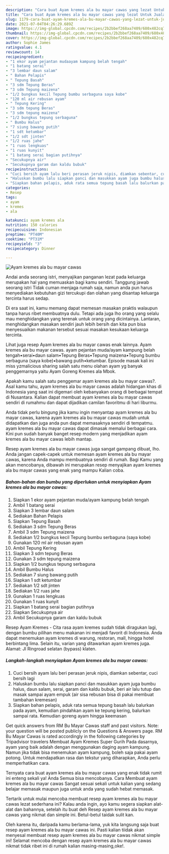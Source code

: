 ```yaml
---
description: "Cara buat Ayam kremes ala bu mayar cawas yang lezat Untuk Jualan"
title: "Cara buat Ayam kremes ala bu mayar cawas yang lezat Untuk Jualan"
slug: 1179-cara-buat-ayam-kremes-ala-bu-mayar-cawas-yang-lezat-untuk-jualan
date: 2021-07-04T04:26:29.689Z
image: https://img-global.cpcdn.com/recipes/2b2bbef268aa7409/680x482cq70/ayam-kremes-ala-bu-mayar-cawas-foto-resep-utama.jpg
thumbnail: https://img-global.cpcdn.com/recipes/2b2bbef268aa7409/680x482cq70/ayam-kremes-ala-bu-mayar-cawas-foto-resep-utama.jpg
cover: https://img-global.cpcdn.com/recipes/2b2bbef268aa7409/680x482cq70/ayam-kremes-ala-bu-mayar-cawas-foto-resep-utama.jpg
author: Sophie James
ratingvalue: 4.1
reviewcount: 14
recipeingredient:
- "1 ekor ayam pejantan mudaayam kampung belah tengah"
- "1 batang serai"
- "3 lembar daun salam"
- " Bahan Pelapis"
- " Tepung Basah"
- "3 sdm Tepung Beras"
- "3 sdm Tepung maizena"
- "1/2 bungkus kecil Tepung bumbu serbaguna saya kobe"
- "120 ml air rebusan ayam"
- " Tepung Kering"
- "3 sdm tepung Beras"
- "3 sdm tepung maizena"
- "1/2 bungkus tepung serbaguna"
- " Bumbu Halus"
- "7 siung bawang putih"
- "1 sdt ketumbar"
- "1/2 sdt jinten"
- "1/2 ruas jahe"
- "1 ruas lengkuas"
- "1 ruas kunyit"
- "1 batang serai bagian putihnya"
- "Secukupnya air"
- "Secukupnya garam dan kaldu bubuk"
recipeinstructions:
- "Cuci bersih ayam lalu beri perasan jeruk nipis, diamkan sebentar, cuci bersih lagi"
- "Haluskan bumbu lalu siapkan panci dan masukkan ayam juga bumbu halus, daun salam, serai, garam dan kaldu bubuk, beri air lalu tutup dan masak sampai ayam empuk (air sisa rebusan bisa di pakai membuat tambahan kremesan)"
- "Siapkan bahan pelapis, aduk rata semua tepung basah lalu balurkan pada ayam, kemudian pindahkan ayam ke tepung kering, balurkan sampai rata. Kemudian goreng ayam hingga keemasan"
categories:
- Resep
tags:
- ayam
- kremes
- ala

katakunci: ayam kremes ala 
nutrition: 150 calories
recipecuisine: Indonesian
preptime: "PT40M"
cooktime: "PT31M"
recipeyield: "3"
recipecategory: Dinner

---
```



![Ayam kremes ala bu mayar cawas](https://img-global.cpcdn.com/recipes/2b2bbef268aa7409/680x482cq70/ayam-kremes-ala-bu-mayar-cawas-foto-resep-utama.jpg)

Andai anda seorang istri, menyajikan panganan lezat pada keluarga merupakan hal yang memuaskan bagi kamu sendiri. Tanggung jawab seorang istri Tidak cuman menjaga rumah saja, namun anda pun harus menyediakan kebutuhan gizi tercukupi dan olahan yang disantap keluarga tercinta harus sedap.

Di era  saat ini, kamu memang dapat memesan masakan praktis walaupun tanpa harus ribet membuatnya dulu. Tetapi ada juga lho orang yang selalu mau menghidangkan yang terenak untuk orang yang dicintainya. Lantaran, menghidangkan masakan sendiri jauh lebih bersih dan kita pun bisa menyesuaikan makanan tersebut sesuai masakan kesukaan keluarga tercinta. 

Lihat juga resep Ayam kremes ala bu mayar cawas enak lainnya. Ayam kremes ala bu mayar cawas. ayam pejantan muda/ayam kampung belah tengah•serai•daun salam•Tepung Beras•Tepung maizena•Tepung bumbu serbaguna (saya kobe)•bawang putih•ketumbar. Episode masak kali ini miss yzmalicious sharing salah satu menu olahan ayam yg banyak penggemarnya yaitu Ayam Goreng Kremes ala Mbok.

Apakah kamu salah satu penggemar ayam kremes ala bu mayar cawas?. Asal kamu tahu, ayam kremes ala bu mayar cawas adalah hidangan khas di Indonesia yang saat ini digemari oleh kebanyakan orang di berbagai tempat di Nusantara. Kalian dapat membuat ayam kremes ala bu mayar cawas sendiri di rumahmu dan dapat dijadikan camilan favoritmu di hari liburmu.

Anda tidak perlu bingung jika kamu ingin menyantap ayam kremes ala bu mayar cawas, karena ayam kremes ala bu mayar cawas mudah untuk didapatkan dan juga anda pun dapat memasaknya sendiri di tempatmu. ayam kremes ala bu mayar cawas dapat dimasak memalui berbagai cara. Kini pun sudah banyak banget resep modern yang menjadikan ayam kremes ala bu mayar cawas lebih mantap.

Resep ayam kremes ala bu mayar cawas juga sangat gampang dibuat, lho. Anda jangan capek-capek untuk memesan ayam kremes ala bu mayar cawas, karena Anda mampu membuatnya sendiri di rumah. Bagi Kamu yang akan mencobanya, dibawah ini merupakan resep menyajikan ayam kremes ala bu mayar cawas yang enak yang mampu Kalian coba.

<!--inarticleads1-->

##### Bahan-bahan dan bumbu yang diperlukan untuk menyiapkan Ayam kremes ala bu mayar cawas:

1. Siapkan 1 ekor ayam pejantan muda/ayam kampung belah tengah
1. Ambil 1 batang serai
1. Siapkan 3 lembar daun salam
1. Sediakan  Bahan Pelapis
1. Siapkan  Tepung Basah
1. Sediakan 3 sdm Tepung Beras
1. Ambil 3 sdm Tepung maizena
1. Sediakan 1/2 bungkus kecil Tepung bumbu serbaguna (saya kobe)
1. Gunakan 120 ml air rebusan ayam
1. Ambil  Tepung Kering
1. Siapkan 3 sdm tepung Beras
1. Gunakan 3 sdm tepung maizena
1. Siapkan 1/2 bungkus tepung serbaguna
1. Ambil  Bumbu Halus
1. Sediakan 7 siung bawang putih
1. Siapkan 1 sdt ketumbar
1. Sediakan 1/2 sdt jinten
1. Sediakan 1/2 ruas jahe
1. Gunakan 1 ruas lengkuas
1. Gunakan 1 ruas kunyit
1. Siapkan 1 batang serai bagian putihnya
1. Siapkan Secukupnya air
1. Ambil Secukupnya garam dan kaldu bubuk


Resep Ayam Kremes - Cita rasa ayam kremes sudah tidak diragukan lagi, dengan bumbu pilihan menu makanan ini menjadi favorit di Indonesia. Anda dapat menemukan ayam kremes di warung, restoran, mall, hingga hotel berbintang lima. Selain itu, varian yang ditawarkan ayam kremes juga. Alamat: Jl Ringroad selatan (bypass) klaten. 

<!--inarticleads2-->

##### Langkah-langkah menyiapkan Ayam kremes ala bu mayar cawas:

1. Cuci bersih ayam lalu beri perasan jeruk nipis, diamkan sebentar, cuci bersih lagi
1. Haluskan bumbu lalu siapkan panci dan masukkan ayam juga bumbu halus, daun salam, serai, garam dan kaldu bubuk, beri air lalu tutup dan masak sampai ayam empuk (air sisa rebusan bisa di pakai membuat tambahan kremesan)
1. Siapkan bahan pelapis, aduk rata semua tepung basah lalu balurkan pada ayam, kemudian pindahkan ayam ke tepung kering, balurkan sampai rata. Kemudian goreng ayam hingga keemasan


Get quick answers from RM Bu Mayar Cawas staff and past visitors. Note: your question will be posted publicly on the Questions &amp; Answers page. RM Bu Mayar Cawas is rated accordingly in the following categories by Tripadvisor travelers Membuat Ayam Kremes Super Gurih Pada dasarnya, ayam yang baik adalah dengan menggunakan daging ayam kampung. Namun jika tidak bisa menemukan ayam kampung, boleh saja pakai ayam potong. Untuk mendapatkan rasa dan tekstur yang diharapkan, Anda perlu memperhatikan cara. 

Ternyata cara buat ayam kremes ala bu mayar cawas yang enak tidak rumit ini enteng sekali ya! Anda Semua bisa mencobanya. Cara Membuat ayam kremes ala bu mayar cawas Sangat sesuai sekali untuk kalian yang sedang belajar memasak maupun juga untuk anda yang sudah hebat memasak.

Tertarik untuk mulai mencoba membuat resep ayam kremes ala bu mayar cawas lezat sederhana ini? Kalau anda ingin, ayo kamu segera siapkan alat-alat dan bahannya, setelah itu buat deh Resep ayam kremes ala bu mayar cawas yang nikmat dan simple ini. Betul-betul taidak sulit kan. 

Oleh karena itu, daripada kamu berlama-lama, yuk kita langsung saja buat resep ayam kremes ala bu mayar cawas ini. Pasti kalian tiidak akan menyesal membuat resep ayam kremes ala bu mayar cawas nikmat simple ini! Selamat mencoba dengan resep ayam kremes ala bu mayar cawas nikmat tidak ribet ini di rumah kalian masing-masing,oke!.

